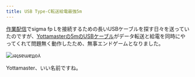 ```yaml
---
title: USB Type-C転送給電最強5m
---
```

[作業配信](https://www.youtube.com/c/r7kamura)でsigma fp Lを接続するための長いUSBケーブルを探す日々を送っていたのですが、[Yottamasterの5mのUSBケーブル](https://www.amazon.co.jp/dp/B09Y1BY75P)がデータ転送と給電を同時にやってくれて問題無く動作したため、無事エンドゲームとなりました。

![](https://lh5.googleusercontent.com/C8ys5hwWGWPVt1SdF0JLKZhkqch4A3tkKNplrqSZMXpL3Ms6zlbk5n0egjdDCtMABZHE3-qtPsRc-xc1wAAwxG9rRGsPg4D6DM2ZuvHm1l1ULd5EvdPIbFv2_syll1yU0NUsIAru7EihySf8EJ_-5CY "ɹǝʇsɐɯɐʇʇo⅄")

Yottamaster、いい名前ですね。
